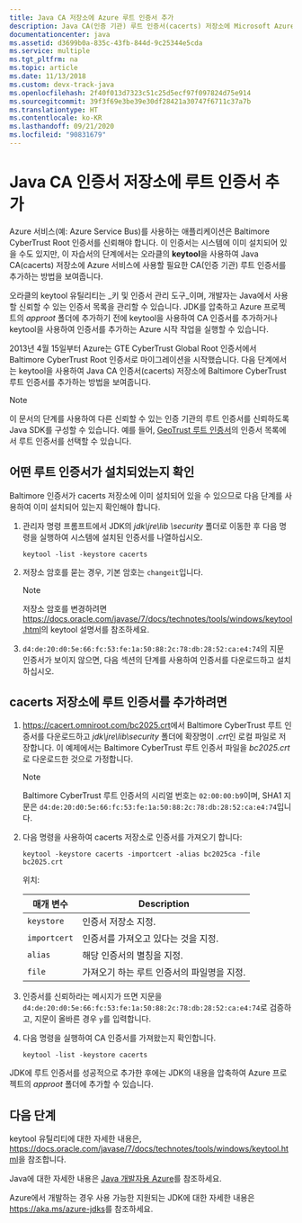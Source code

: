 ```yaml
---
title: Java CA 저장소에 Azure 루트 인증서 추가
description: Java CA(인증 기관) 루트 인증서(cacerts) 저장소에 Microsoft Azure용 CA 인증서를 추가하는 방법에 대해 알아봅니다.
documentationcenter: java
ms.assetid: d3699b0a-835c-43fb-844d-9c25344e5cda
ms.service: multiple
ms.tgt_pltfrm: na
ms.topic: article
ms.date: 11/13/2018
ms.custom: devx-track-java
ms.openlocfilehash: 2f40f013d7323c51c25d5ecf97f097824d75e914
ms.sourcegitcommit: 39f3f69e3be39e30df28421a30747f6711c37a7b
ms.translationtype: HT
ms.contentlocale: ko-KR
ms.lasthandoff: 09/21/2020
ms.locfileid: "90831679"
---
```

# <a name="adding-a-root-certificate-to-the-java-ca-certificates-store"></a>Java CA 인증서 저장소에 루트 인증서 추가

Azure 서비스(예: Azure Service Bus)를 사용하는 애플리케이션은 Baltimore CyberTrust Root 인증서를 신뢰해야 합니다. 이 인증서는 시스템에 이미 설치되어 있을 수도 있지만, 이 자습서의 단계에서는 오라클의  **keytool**을 사용하여 Java CA(cacerts) 저장소에 Azure 서비스에 사용할 필요한 CA(인증 기관) 루트 인증서를 추가하는 방법을 보여줍니다.

오라클의 keytool 유틸리티는 _키 및 인증서 관리 도구_이며, 개발자는 Java에서 사용할 신뢰할 수 있는 인증서 목록을 관리할 수 있습니다. JDK를 압축하고 Azure 프로젝트의 *approot* 폴더에 추가하기 전에 keytool을 사용하여 CA 인증서를 추가하거나 keytool을 사용하여 인증서를 추가하는 Azure 시작 작업을 실행할 수 있습니다.

2013년 4월 15일부터 Azure는 GTE CyberTrust Global Root 인증서에서 Baltimore CyberTrust Root 인증서로 마이그레이션을 시작했습니다. 다음 단계에서는 keytool을 사용하여 Java CA 인증서(cacerts) 저장소에 Baltimore CyberTrust 루트 인증서를 추가하는 방법을 보여줍니다.

> [!NOTE]
> 이 문서의 단계를 사용하여 다른 신뢰할 수 있는 인증 기관의 루트 인증서를 신뢰하도록 Java SDK를 구성할 수 있습니다. 예를 들어, [GeoTrust 루트 인증서](https://www.geotrust.com/resources/root-certificates/)의 인증서 목록에서 루트 인증서를 선택할 수 있습니다.

## <a name="determining-which-root-certificates-are-installed"></a>어떤 루트 인증서가 설치되었는지 확인

Baltimore 인증서가 cacerts 저장소에 이미 설치되어 있을 수 있으므로 다음 단계를 사용하여 이미 설치되어 있는지 확인해야 합니다.

1. 관리자 명령 프롬프트에서 JDK의 *jdk\jre\lib \security* 폴더로 이동한 후 다음 명령을 실행하여 시스템에 설치된 인증서를 나열하십시오.

   ```shell
   keytool -list -keystore cacerts
   ```

1. 저장소 암호를 묻는 경우, 기본 암호는 `changeit`입니다.

   > [!NOTE]
   > 저장소 암호를 변경하려면 <https://docs.oracle.com/javase/7/docs/technotes/tools/windows/keytool.html>의 keytool 설명서를 참조하세요.

1. `d4:de:20:d0:5e:66:fc:53:fe:1a:50:88:2c:78:db:28:52:ca:e4:74`의 지문 인증서가 보이지 않으면, 다음 섹션의 단계를 사용하여 인증서를 다운로드하고 설치하십시오.

## <a name="to-add-a-root-certificate-to-the-cacerts-store"></a>cacerts 저장소에 루트 인증서를 추가하려면

1. <https://cacert.omniroot.com/bc2025.crt>에서 Baltimore CyberTrust 루트 인증서를 다운로드하고 *jdk\jre\lib\security* 폴더에 확장명이 *.crt*인 로컬 파일로 저장합니다. 이 예제에서는 Baltimore CyberTrust 루트 인증서 파일을 *bc2025.crt*로 다운로드한 것으로 가정합니다.

   > [!NOTE]
   > Baltimore CyberTrust 루트 인증서의 시리얼 번호는 `02:00:00:b9`이며, SHA1 지문은 `d4:de:20:d0:5e:66:fc:53:fe:1a:50:88:2c:78:db:28:52:ca:e4:74`입니다.

2. 다음 명령을 사용하여 cacerts 저장소로 인증서를 가져오기 합니다:

   ```shell
   keytool -keystore cacerts -importcert -alias bc2025ca -file bc2025.crt
   ```

   위치:

   |  매개 변수   |                              Description                               |
   |--------------|------------------------------------------------------------------------|
   | `keystore`   | 인증서 저장소 지정.                                       |
   | `importcert` | 인증서를 가져오고 있다는 것을 지정.                        |
   | `alias`      | 해당 인증서의 별칭을 지정.                                |
   | `file`       | 가져오기 하는 루트 인증서의 파일명을 지정. |

3. 인증서를 신뢰하라는 메시지가 뜨면 지문을 `d4:de:20:d0:5e:66:fc:53:fe:1a:50:88:2c:78:db:28:52:ca:e4:74`로 검증하고, 지문이 올바른 경우 `y`를 입력합니다.

4. 다음 명령을 실행하여 CA 인증서를 가져왔는지 확인합니다.

   ```shell
   keytool -list -keystore cacerts
   ```

JDK에 루트 인증서를 성공적으로 추가한 후에는 JDK의 내용을 압축하여 Azure 프로젝트의  *approot* 폴더에 추가할 수 있습니다.

## <a name="next-steps"></a>다음 단계

keytool 유틸리티에 대한 자세한 내용은, <https://docs.oracle.com/javase/7/docs/technotes/tools/windows/keytool.html>을 참조합니다.

Java에 대한 자세한 내용은 [Java 개발자용 Azure](../index.yml)를 참조하세요.

Azure에서 개발하는 경우 사용 가능한 지원되는 JDK에 대한 자세한 내용은 <https://aka.ms/azure-jdks>를 참조하세요.